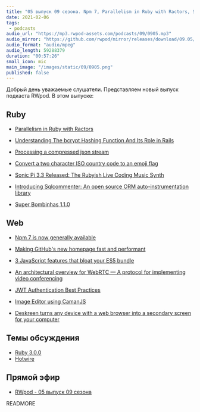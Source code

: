 ```yaml
---
title: "05 выпуск 09 сезона. Npm 7, Parallelism in Ruby with Ractors, Super Bombinhas 1.1.0, CamanJS, Deskreen и прочее"
date: 2021-02-06
tags:
 - podcasts
audio_url: "https://mp3.rwpod-assets.com/podcasts/09/0905.mp3"
audio_mirror: "https://github.com/rwpod/mirror/releases/download/09.05/0905.mp3"
audio_format: "audio/mpeg"
audio_length: 59288379
duration: "00:57:26"
small_icon: mic
main_image: "/images/static/09/0905.png"
published: false
---
```


Добрый день уважаемые слушатели. Представляем новый выпуск подкаста RWpod. В этом выпуске:

## Ruby

 - [Parallelism in Ruby with Ractors](https://lbarasti.com/post/ruby_ractor/)
 - [Understanding The bcrypt Hashing Function And Its Role in Rails](https://emmanuelhayford.com/understanding-the-bcrypt-hashing-function-and-its-role-in-rails/)
 - [Processing a compressed json stream](https://dojo4.com/blog/processing-a-compressed-json-feed)
 - [Convert a two character ISO country code to an emoji flag](https://andycroll.com/ruby/convert-iso-country-code-to-emoji-flag/)


 - [Sonic Pi 3.3 Released: The Rubyish Live Coding Music Synth](https://github.com/sonic-pi-net/sonic-pi/releases/tag/v3.3.0)
 - [Introducing Sqlcommenter: An open source ORM auto-instrumentation library](https://cloud.google.com/blog/topics/developers-practitioners/introducing-sqlcommenter-open-source-orm-auto-instrumentation-library)
 - [Super Bombinhas 1.1.0](https://github.com/victords/super-bombinhas)

## Web

 - [Npm 7 is now generally available](https://github.blog/2021-02-02-npm-7-is-now-generally-available/)
 - [Making GitHub's new homepage fast and performant](https://github.blog/2021-01-29-making-githubs-new-homepage-fast-and-performant/)
 - [3 JavaScript features that bloat your ES5 bundle](https://dev.to/alekseiberezkin/3-javascript-features-that-bloat-your-es5-bundle-3aoa)
 - [An architectural overview for WebRTC — A protocol for implementing video conferencing](https://eytanmanor.medium.com/an-architectural-overview-for-web-rtc-a-protocol-for-implementing-video-conferencing-e2a914628d0e)


 - [JWT Authentication Best Practices](https://blog.asayer.io/jwt-authentication-best-practices)
 - [Image Editor using CamanJS](https://piyushsinha.tech/image-editor-using-camanjs)
 - [Deskreen turns any device with a web browser into a secondary screen for your computer](https://github.com/pavlobu/deskreen)

## Темы обсуждения

 - [Ruby 3.0.0](https://www.ruby-lang.org/en/news/2020/12/25/ruby-3-0-0-released/)
 - [Hotwire](https://hotwire.dev/)

## Прямой эфир

 - [RWpod - 05 выпуск 09 сезона](https://www.youtube.com/watch?v=2GiJdmjXfpk)

READMORE
